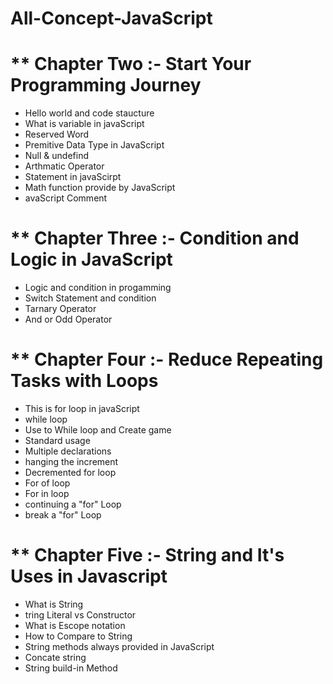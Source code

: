 # All-Concept-JavaScript

# \*\* Chapter Two :- Start Your Programming Journey

- Hello world and code staucture
- What is variable in javaScript
- Reserved Word
- Premitive Data Type in JavaScript
- Null & undefind
- Arthmatic Operator
- Statement in javaScirpt
- Math function provide by JavaScript
- avaScript Comment

# \*\* Chapter Three :- Condition and Logic in JavaScript

- Logic and condition in progamming
- Switch Statement and condition
- Tarnary Operator
- And or Odd Operator

# \*\* Chapter Four :- Reduce Repeating Tasks with Loops

- This is for loop in javaScript
- while loop
- Use to While loop and Create game
- Standard usage
- Multiple declarations
- hanging the increment
- Decremented for loop
- For of loop
- For in loop
- continuing a "for" Loop
- break a "for" Loop

# \*\* Chapter Five :- String and It's Uses in Javascript

- What is String
- tring Literal vs Constructor
- What is Escope notation
- How to Compare to String
- String methods always provided in JavaScript
- Concate string
- String build-in Method
